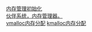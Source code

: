 [内存管理初始化](mem-init.md)  
[伙伴系统，内存管理器。](buddy-system.md)  
[vmalloc内存分配](vmalloc.md)
[kmalloc内存分配](kmalloc.md)  